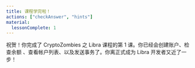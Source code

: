 ```yaml
---
title: 课程学完啦！
actions: ["checkAnswer", "hints"]
material:
  lessonComplete: 1
---
```


祝贺！你完成了 CryptoZombies 之 Libra 课程的第 1 课。你已经会创建账户、检查余额
、查看帐户列表、以及发送事务了。你离正式成为 Libra 开发者又近了一步！
